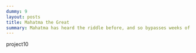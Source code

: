 ```yaml
---
dummy: 9
layout: posts
title: Mahatma the Great
summary: Mahatma has heard the riddle before, and so bypasses weeks of episode content by answering it without hesitation.
---
```

project10